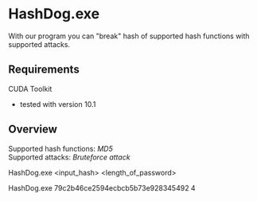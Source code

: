 # HashDog.exe

With our program you can "break" hash of supported hash functions with supported attacks.
## Requirements
CUDA Toolkit
* tested with version 10.1
## Overview
Supported hash functions: *MD5* \
Supported attacks: *Bruteforce attack*


HashDog.exe <input_hash> <length_of_password>

HashDog.exe 79c2b46ce2594ecbcb5b73e928345492 4
